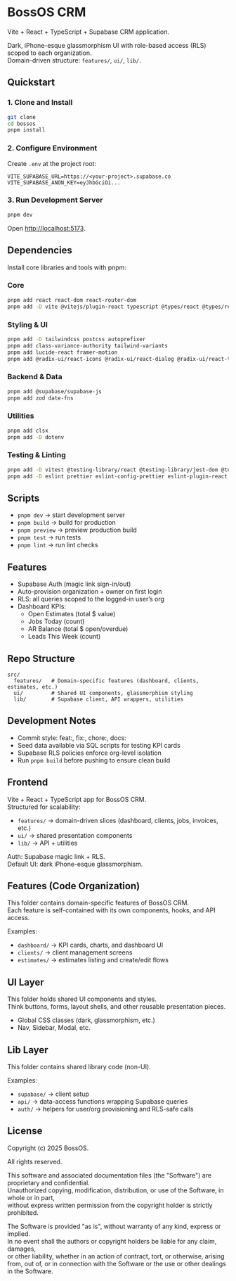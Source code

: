 # BossOS CRM

Vite + React + TypeScript + Supabase CRM application.

Dark, iPhone-esque glassmorphism UI with role-based access (RLS) scoped to each organization.  
Domain-driven structure: `features/`, `ui/`, `lib/`.

## Quickstart

### 1. Clone and Install
```sh
git clone 
cd bossos
pnpm install
```

### 2. Configure Environment
Create `.env` at the project root:

```env
VITE_SUPABASE_URL=https://<your-project>.supabase.co
VITE_SUPABASE_ANON_KEY=eyJhbGciOi...
```

### 3. Run Development Server
```sh
pnpm dev
```

Open [http://localhost:5173](http://localhost:5173).

## Dependencies

Install core libraries and tools with pnpm:

### Core
```sh
pnpm add react react-dom react-router-dom
pnpm add -D vite @vitejs/plugin-react typescript @types/react @types/react-dom
```

### Styling & UI
```sh
pnpm add -D tailwindcss postcss autoprefixer
pnpm add class-variance-authority tailwind-variants
pnpm add lucide-react framer-motion
pnpm add @radix-ui/react-icons @radix-ui/react-dialog @radix-ui/react-tooltip
```

### Backend & Data
```sh
pnpm add @supabase/supabase-js
pnpm add zod date-fns
```

### Utilities
```sh
pnpm add clsx
pnpm add -D dotenv
```

### Testing & Linting
```sh
pnpm add -D vitest @testing-library/react @testing-library/jest-dom @testing-library/user-event
pnpm add -D eslint prettier eslint-config-prettier eslint-plugin-react eslint-plugin-react-hooks
```

## Scripts

- `pnpm dev` → start development server  
- `pnpm build` → build for production  
- `pnpm preview` → preview production build  
- `pnpm test` → run tests  
- `pnpm lint` → run lint checks  

## Features

- Supabase Auth (magic link sign-in/out)  
- Auto-provision organization + owner on first login  
- RLS: all queries scoped to the logged-in user’s org  
- Dashboard KPIs:
  - Open Estimates (total $ value)  
  - Jobs Today (count)  
  - AR Balance (total $ open/overdue)  
  - Leads This Week (count)  

## Repo Structure
```
src/
  features/   # Domain-specific features (dashboard, clients, estimates, etc.)
  ui/         # Shared UI components, glassmorphism styling
  lib/        # Supabase client, API wrappers, utilities
```

## Development Notes

- Commit style: feat:, fix:, chore:, docs:  
- Seed data available via SQL scripts for testing KPI cards  
- Supabase RLS policies enforce org-level isolation  
- Run `pnpm build` before pushing to ensure clean build  

## Frontend

Vite + React + TypeScript app for BossOS CRM.  
Structured for scalability:

- `features/` → domain-driven slices (dashboard, clients, jobs, invoices, etc.)  
- `ui/`       → shared presentation components  
- `lib/`      → API + utilities  

Auth: Supabase magic link + RLS.  
Default UI: dark iPhone-esque glassmorphism.

## Features (Code Organization)

This folder contains domain-specific features of BossOS CRM.  
Each feature is self-contained with its own components, hooks, and API access.

Examples:
- `dashboard/` → KPI cards, charts, and dashboard UI  
- `clients/`   → client management screens  
- `estimates/` → estimates listing and create/edit flows  

## UI Layer

This folder holds shared UI components and styles.  
Think buttons, forms, layout shells, and other reusable presentation pieces.

- Global CSS classes (dark, glassmorphism, etc.)  
- Nav, Sidebar, Modal, etc.  

## Lib Layer

This folder contains shared library code (non-UI).  

Examples:
- `supabase/` → client setup  
- `api/`      → data-access functions wrapping Supabase queries  
- `auth/`     → helpers for user/org provisioning and RLS-safe calls  

## License

Copyright (c) 2025 BossOS.

All rights reserved.

This software and associated documentation files (the "Software") are proprietary and confidential.  
Unauthorized copying, modification, distribution, or use of the Software, in whole or in part,  
without express written permission from the copyright holder is strictly prohibited.

The Software is provided "as is", without warranty of any kind, express or implied.  
In no event shall the authors or copyright holders be liable for any claim, damages,  
or other liability, whether in an action of contract, tort, or otherwise, arising  
from, out of, or in connection with the Software or the use or other dealings in the Software.
